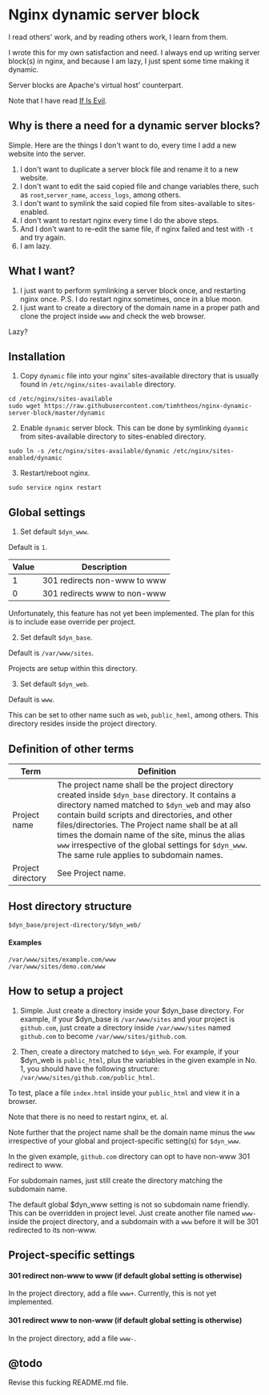 # Nginx dynamic server block

I read others' work, and by reading others work, I learn from them.

I wrote this for my own satisfaction and need.  I always end up writing server
block(s) in nginx, and because I am lazy, I just spent some time making it
dynamic.

Server blocks are Apache's virtual host' counterpart.

Note that I have read
[If Is Evil](https://www.nginx.com/resources/wiki/start/topics/depth/ifisevil/).

## Why is there a need for a dynamic server blocks?

Simple. Here are the things I don't want to do, every time I add a new website
into the server.

1. I don't want to duplicate a server block file and rename it to a new website.
2. I don't want to edit the said copied file and change variables there, such as
`root`,`server_name`, `access_logs`, among others.
3. I don't want to symlink the said copied file from sites-available to
sites-enabled.
4. I don't want to restart nginx every time I do the above steps.
5. And I don't want to re-edit the same file, if nginx failed and test with `-t`
and try again.
6. I am lazy.

## What I want?

1. I just want to perform symlinking a server block once, and restarting nginx
once. P.S. I do restart nginx sometimes, once in a blue moon.
2. I just want to create a directory of the domain name in a proper path and
clone the project inside `www` and check the web browser.

Lazy?

## Installation

1. Copy `dynamic` file into your nginx' sites-available directory that is usually
found in `/etc/nginx/sites-available` directory.

  ```
  cd /etc/nginx/sites-available
  sudo wget https://raw.githubusercontent.com/timhtheos/nginx-dynamic-server-block/master/dynamic
  ```

2. Enable `dynamic` server block. This can be done by symlinking `dyanmic` from
sites-available directory to sites-enabled directory.

  ```
  sudo ln -s /etc/nginx/sites-available/dynamic /etc/nginx/sites-enabled/dynamic
  ```

3. Restart/reboot nginx.

  ```
  sudo service nginx restart
  ```

## Global settings

1. Set default `$dyn_www`.

  Default is `1`.

  | Value | Description                  |
  |-------|------------------------------|
  | 1     | 301 redirects non-www to www |
  | 0     | 301 redirects www to non-www |

  Unfortunately, this feature has not yet been implemented.  The plan for this is
  to include ease override per project.

2. Set default `$dyn_base`.

  Default is `/var/www/sites`.

  Projects are setup within this directory.

3. Set default `$dyn_web`.

  Default is `www`.

  This can be set to other name such as `web`, `public_heml`, among others. This
  directory resides inside the project directory.

## Definition of other terms

| Term | Definition |
|---|---|
| Project name | The project name shall be the project directory created inside `$dyn_base` directory. It contains a directory named matched to `$dyn_web` and may also contain build scripts and directories, and other files/directories. The Project name shall be at all times the domain name of the site, minus the alias `www` irrespective of the global settings for `$dyn_www`.  The same rule applies to subdomain names. |
| Project directory | See Project name. |

## Host directory structure

```
$dyn_base/project-directory/$dyn_web/
```

#### Examples

```
/var/www/sites/example.com/www
/var/www/sites/demo.com/www
```

## How to setup a project

1. Simple. Just create a directory inside your $dyn_base directory. For example,
if your $dyn_base is `/var/www/sites` and your project is `github.com`, just
create a directory inside `/var/www/sites` named `github.com` to become
`/var/www/sites/github.com`.

2. Then, create a directory matched to `$dyn_web`.  For example, if your $dyn_web
is `public_html`, plus the variables in the given example in No. 1, you should
have the following structure: `/var/www/sites/github.com/public_html`.

To test, place a file `index.html` inside your `public_html` and view it in a
browser.

Note that there is no need to restart nginx, et. al.

Note further that the project name shall be the domain name minus the `www`
irrespective of your global and project-specific setting(s) for `$dyn_www`.

In the given example, `github.com` directory can opt to have non-www 301
redirect to www.

For subdomain names, just still create the directory matching the subdomain name.

The default global $dyn_www setting is not so subdomain name friendly.  This
can be overridden in project level. Just create another file named `www-` inside
the project directory, and a subdomain with a `www` before it will be 301
redirected to its non-www.

## Project-specific settings

#### 301 redirect non-www to www (if default global setting is otherwise)

  In the project directory, add a file `www+`.  Currently, this is not yet
  implemented.

#### 301 redirect www to non-www (if default global setting is otherwise)

  In the project directory, add a file `www-`.

## @todo

Revise this fucking README.md file.
